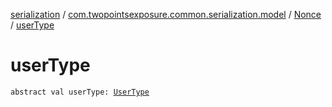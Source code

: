 [serialization](../../index.md) / [com.twopointsexposure.common.serialization.model](../index.md) / [Nonce](index.md) / [userType](./user-type.md)

# userType

`abstract val userType: `[`UserType`](../-user-type/index.md)
